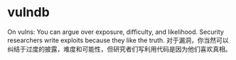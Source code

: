 # vulndb
 On vulns: You can argue over exposure, difficulty, and likelihood. Security researchers write exploits because they like the truth.
对于漏洞，你当然可以纠结于过度的披露，难度和可能性，但研究者们写利用代码是因为他们喜欢真相。